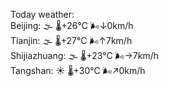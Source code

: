 Today weather:  
Beijing: 🌫  🌡️+26°C 🌬️↓0km/h  
Tianjin: 🌫  🌡️+27°C 🌬️↑7km/h  
Shijiazhuang: 🌫  🌡️+23°C 🌬️→7km/h  
Tangshan: ☀️ 🌡️+30°C 🌬️↗0km/h  
